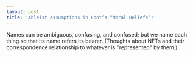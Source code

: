 ```yaml
--- 
layout: post 
title: 'Ableist assumptions in Foot’s “Moral Beliefs”?' 
---
```


Names can be ambiguous, confusing, and confused; but we name each thing so that its name refers its bearer.
(Thoughts about NFTs and their correspondence relationship to whatever is "represented" by them.)
